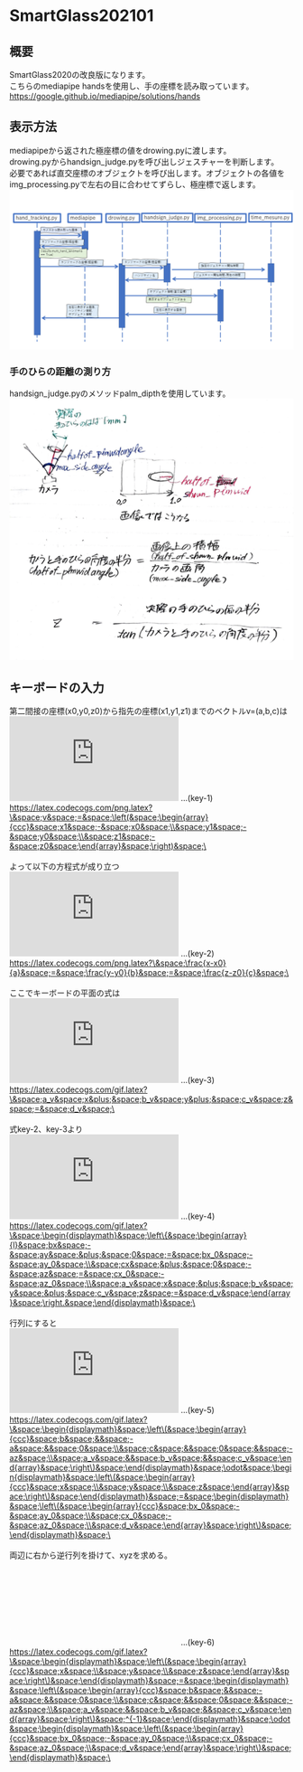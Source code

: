 # SmartGlass202101
## 概要
SmartGlass2020の改良版になります。<br>
こちらのmediapipe handsを使用し、手の座標を読み取っています。<br>
https://google.github.io/mediapipe/solutions/hands

## 表示方法
mediapipeから返された極座標の値をdrowing.pyに渡します。<br>
drowing.pyからhandsign_judge.pyを呼び出しジェスチャーを判断します。<br>
必要であれば直交座標のオブジェクトを呼び出します。オブジェクトの各値をimg_processing.pyで左右の目に合わせてずらし、極座標で返します。<br>
![シーケンス図](Discription/SmartGlass202101_sequence01.png)

### 手のひらの距離の測り方
handsign_judge.pyのメソッドpalm_dipthを使用しています。<br>
![palm_dipth解説](Discription/construction__handsign_judge__palm_dipth-1.png)

## キーボードの入力
第二間接の座標(x0,y0,z0)から指先の座標(x1,y1,z1)までのベクトルv=(a,b,c)は <br>
![指のベクトル](https://latex.codecogs.com/png.latex?%5C&space;v&space;=&space;%5Cleft(&space;%5Cbegin%7Barray%7D%7Bccc%7D&space;x1&space;-&space;x0&space;%5C%5C&space;y1&space;-&space;y0&space;%5C%5C&space;z1&space;-&space;z0&space;%5Cend%7Barray%7D&space;%5Cright)&space;%5C)
...(key-1)
<br>
https://latex.codecogs.com/png.latex?\&space;v&space;=&space;\left(&space;\begin{array}{ccc}&space;x1&space;-&space;x0&space;\\&space;y1&space;-&space;y0&space;\\&space;z1&space;-&space;z0&space;\end{array}&space;\right)&space;\
<br>
<br>
よって以下の方程式が成り立つ <br>
![指のベクトルから求められる方程式](https://latex.codecogs.com/png.latex?%5C&space;%5Cfrac%7Bx-x0%7D%7Ba%7D&space;=&space;%5Cfrac%7By-y0%7D%7Bb%7D&space;=&space;%5Cfrac%7Bz-z0%7D%7Bc%7D&space;%5C)
...(key-2)
<br>
https://latex.codecogs.com/png.latex?\&space;\frac{x-x0}{a}&space;=&space;\frac{y-y0}{b}&space;=&space;\frac{z-z0}{c}&space;\
<br>
<br>
ここでキーボードの平面の式は<br>
![キーボードの面の方程式](https://latex.codecogs.com/gif.latex?%5C&space;a_v&space;x&plus;&space;b_v&space;y&plus;&space;c_v&space;z&space;=&space;d_v&space;%5C)
...(key-3)
<br>
https://latex.codecogs.com/gif.latex?\&space;a_v&space;x&plus;&space;b_v&space;y&plus;&space;c_v&space;z&space;=&space;d_v&space;\
<br>
<br>
式key-2、key-3より<br>
![指とキーボードの連立方程式](https://latex.codecogs.com/gif.latex?%5C&space;%5Cbegin%7Bdisplaymath%7D&space;%5Cleft%5C%7B&space;%5Cbegin%7Barray%7D%7Bl%7D&space;bx&space;-&space;ay&space;&plus;&space;0&space;=&space;bx_0&space;-&space;ay_0&space;%5C%5C&space;cx&space;&plus;&space;0&space;-&space;az&space;=&space;cx_0&space;-&space;az_0&space;%5C%5C&space;a_v&space;x&space;&plus;&space;b_v&space;y&space;&plus;&space;c_v&space;z&space;=&space;d_v&space;%5Cend%7Barray%7D&space;%5Cright.&space;%5Cend%7Bdisplaymath%7D&space;%5C)
...(key-4)
<br>
https://latex.codecogs.com/gif.latex?\&space;\begin{displaymath}&space;\left\{&space;\begin{array}{l}&space;bx&space;-&space;ay&space;&plus;&space;0&space;=&space;bx_0&space;-&space;ay_0&space;\\&space;cx&space;&plus;&space;0&space;-&space;az&space;=&space;cx_0&space;-&space;az_0&space;\\&space;a_v&space;x&space;&plus;&space;b_v&space;y&space;&plus;&space;c_v&space;z&space;=&space;d_v&space;\end{array}&space;\right.&space;\end{displaymath}&space;\
<br>
<br>
行列にすると<br>
![連立方程式の行列](https://latex.codecogs.com/gif.latex?%5C&space;%5Cbegin%7Bdisplaymath%7D&space;%5Cleft%5C(&space;%5Cbegin%7Barray%7D%7Bccc%7D&space;b&space;&&space;-a&space;&&space;0&space;%5C%5C&space;c&space;&&space;0&space;&&space;-az&space;%5C%5C&space;a_v&space;&&space;b_v&space;&&space;c_v&space;%5Cend%7Barray%7D&space;%5Cright%5C)&space;%5Cend%7Bdisplaymath%7D&space;%5Codot&space;%5Cbegin%7Bdisplaymath%7D&space;%5Cleft%5C(&space;%5Cbegin%7Barray%7D%7Bccc%7D&space;x&space;%5C%5C&space;y&space;%5C%5C&space;z&space;%5Cend%7Barray%7D&space;%5Cright%5C)&space;%5Cend%7Bdisplaymath%7D&space;=&space;%5Cbegin%7Bdisplaymath%7D&space;%5Cleft%5C(&space;%5Cbegin%7Barray%7D%7Bccc%7D&space;bx_0&space;-&space;ay_0&space;%5C%5C&space;cx_0&space;-&space;az_0&space;%5C%5C&space;d_v&space;%5Cend%7Barray%7D&space;%5Cright%5C)&space;%5Cend%7Bdisplaymath%7D&space;%5C)
...(key-5)
<br>
https://latex.codecogs.com/gif.latex?\&space;\begin{displaymath}&space;\left\(&space;\begin{array}{ccc}&space;b&space;&&space;-a&space;&&space;0&space;\\&space;c&space;&&space;0&space;&&space;-az&space;\\&space;a_v&space;&&space;b_v&space;&&space;c_v&space;\end{array}&space;\right\)&space;\end{displaymath}&space;\odot&space;\begin{displaymath}&space;\left\(&space;\begin{array}{ccc}&space;x&space;\\&space;y&space;\\&space;z&space;\end{array}&space;\right\)&space;\end{displaymath}&space;=&space;\begin{displaymath}&space;\left\(&space;\begin{array}{ccc}&space;bx_0&space;-&space;ay_0&space;\\&space;cx_0&space;-&space;az_0&space;\\&space;d_v&space;\end{array}&space;\right\)&space;\end{displaymath}&space;\
<br>
<br>
両辺に右から逆行列を掛けて、xyzを求める。<br>
![逆行列を掛けたkey-5](hhttps://latex.codecogs.com/gif.latex?%5C&space;%5Cbegin%7Bdisplaymath%7D&space;%5Cleft%5C(&space;%5Cbegin%7Barray%7D%7Bccc%7D&space;x&space;%5C%5C&space;y&space;%5C%5C&space;z&space;%5Cend%7Barray%7D&space;%5Cright%5C)&space;%5Cend%7Bdisplaymath%7D&space;=&space;%5Cbegin%7Bdisplaymath%7D&space;%5Cleft%5C(&space;%5Cbegin%7Barray%7D%7Bccc%7D&space;b&space;&&space;-a&space;&&space;0&space;%5C%5C&space;c&space;&&space;0&space;&&space;-az&space;%5C%5C&space;a_v&space;&&space;b_v&space;&&space;c_v&space;%5Cend%7Barray%7D&space;%5Cright%5C)&space;%5E%7B-1%7D&space;%5Cend%7Bdisplaymath%7D&space;%5Codot&space;%5Cbegin%7Bdisplaymath%7D&space;%5Cleft%5C(&space;%5Cbegin%7Barray%7D%7Bccc%7D&space;bx_0&space;-&space;ay_0&space;%5C%5C&space;cx_0&space;-&space;az_0&space;%5C%5C&space;d_v&space;%5Cend%7Barray%7D&space;%5Cright%5C)&space;%5Cend%7Bdisplaymath%7D&space;%5C)
...(key-6)
<br>
https://latex.codecogs.com/gif.latex?\&space;\begin{displaymath}&space;\left\(&space;\begin{array}{ccc}&space;x&space;\\&space;y&space;\\&space;z&space;\end{array}&space;\right\)&space;\end{displaymath}&space;=&space;\begin{displaymath}&space;\left\(&space;\begin{array}{ccc}&space;b&space;&&space;-a&space;&&space;0&space;\\&space;c&space;&&space;0&space;&&space;-az&space;\\&space;a_v&space;&&space;b_v&space;&&space;c_v&space;\end{array}&space;\right\)&space;^{-1}&space;\end{displaymath}&space;\odot&space;\begin{displaymath}&space;\left\(&space;\begin{array}{ccc}&space;bx_0&space;-&space;ay_0&space;\\&space;cx_0&space;-&space;az_0&space;\\&space;d_v&space;\end{array}&space;\right\)&space;\end{displaymath}&space;\
